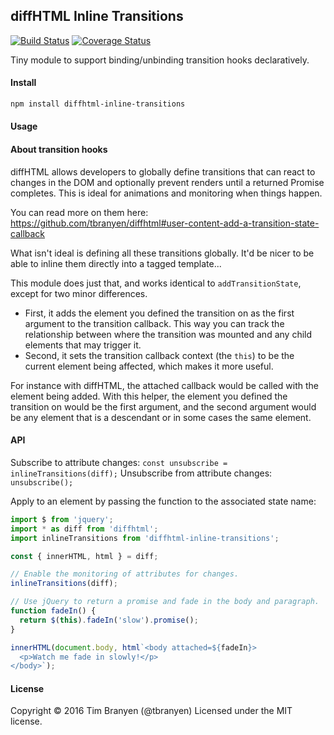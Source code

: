 diffHTML Inline Transitions
---------------------------

[![Build Status](https://travis-ci.org/tbranyen/diffhtml-inline-transitions.svg?branch=master)](https://travis-ci.org/tbranyen/diffhtml-inline-transitions)
[![Coverage Status](https://coveralls.io/repos/github/tbranyen/diffhtml-inline-transitions/badge.svg?branch=master)](https://coveralls.io/github/tbranyen/diffhtml-inline-transitions?branch=master)

Tiny module to support binding/unbinding transition hooks declaratively.

#### Install

``` sh
npm install diffhtml-inline-transitions
```

#### Usage

#### About transition hooks

diffHTML allows developers to globally define transitions that can react to
changes in the DOM and optionally prevent renders until a returned Promise
completes. This is ideal for animations and monitoring when things happen.

You can read more on them here: https://github.com/tbranyen/diffhtml#user-content-add-a-transition-state-callback

What isn't ideal is defining all these transitions globally. It'd be nicer to
be able to inline them directly into a tagged template...

This module does just that, and works identical to `addTransitionState`, except
for two minor differences.

- First, it adds the element you defined the transition on as the first argument
  to the transition callback. This way you can track the relationship between
  where the transition was mounted and any child elements that may trigger it.
- Second, it sets the transition callback context (the `this`) to be the
  current element being affected, which makes it more useful.

For instance with diffHTML, the attached callback would be called with the
element being added. With this helper, the element you defined the transition
on would be the first argument, and the second argument would be any element
that is a descendant or in some cases the same element.

#### API

Subscribe to attribute changes: `const unsubscribe = inlineTransitions(diff);`
Unsubscribe from attribute changes: `unsubscribe();`

Apply to an element by passing the function to the associated state name:

``` js
import $ from 'jquery';
import * as diff from 'diffhtml';
import inlineTransitions from 'diffhtml-inline-transitions';

const { innerHTML, html } = diff;

// Enable the monitoring of attributes for changes.
inlineTransitions(diff);

// Use jQuery to return a promise and fade in the body and paragraph.
function fadeIn() {
  return $(this).fadeIn('slow').promise();
}

innerHTML(document.body, html`<body attached=${fadeIn}>
  <p>Watch me fade in slowly!</p>
</body>`);
```

#### License

Copyright © 2016 Tim Branyen (@tbranyen)
Licensed under the MIT license.
